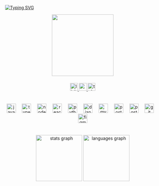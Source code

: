 [![Typing SVG](https://readme-typing-svg.herokuapp.com?font=Poppins+Code&weight=300&size=30&duration=4000&pause=1000&color=FFF&center=true&vCenter=true&random=false&width=1000&lines=Olá!+Meu+nome+é+Nayla+Hilana+✨;Desenvolvedora+Full+Stack)](https://git.io/typing-svg)

<div align="center">
  <img height="200" src="https://cdn.dribbble.com/users/3671336/screenshots/6646593/jelisa_1to1px_animation3.gif"/>
</div>

###
<div align="center">
  <a href="https://www.linkedin.com/in/nayla-hilana-dev/" target="_blank">
    <img src="https://img.shields.io/static/v1?message=LinkedIn&logo=linkedin&label=&color=191724&logoColor=FFF&labelColor=&style=for-the-badge" height="25" alt="linkedin logo"/>
  </a>
  
  <a href="mailto:hilanacs@outlook.com" target="_blank">
    <img src="https://img.shields.io/static/v1?message=Gmail&logo=gmail&label=&color=191724&logoColor=FFF&labelColor=&style=for-the-badge" height="25" alt="gmail logo"/>
  </a>
  
  <a href="https://t.me/hilanadev" target="_blank">
    <img src="https://img.shields.io/static/v1?message=Telegram&logo=telegram&label=&color=191724&logoColor=FFF&labelColor=&style=for-the-badge" height="25" alt="telegram logo"/>
  </a>
</div>

#
<div align="center">
  <img src="https://skillicons.dev/icons?i=js" height="30" alt="javascript logo"  />
  <img width="12" />
  <img src="https://skillicons.dev/icons?i=ts" height="30" alt="typescript logo"  />
  <img width="12" />
  <img src="https://skillicons.dev/icons?i=nodejs" height="30" alt="nodejs logo"  />
  <img width="12" />
  <img src="https://skillicons.dev/icons?i=react" height="30" alt="react logo"  />
  <img width="12" />
  <img src="https://cdn.jsdelivr.net/gh/devicons/devicon/icons/python/python-original.svg" height="30" alt="python logo"  />
  <img width="12" />
  <img src="https://skillicons.dev/icons?i=django" height="30" alt="django logo"  />
  <img width="12" />
  <img src="https://skillicons.dev/icons?i=mysql" height="30" alt="mysql logo"  />
  <img width="12" />
  <img src="https://skillicons.dev/icons?i=postgres" height="30" alt="postgresql logo"  />
  <img width="12" />
  <img src="https://skillicons.dev/icons?i=postman" height="30" alt="postman logo"  />
  <img width="12" />
  <img src="https://skillicons.dev/icons?i=git" height="30" alt="git logo"  />
  <img width="12" />
  <img src="https://skillicons.dev/icons?i=figma" height="30" alt="figma logo"  />
</div>

#

<div align="center">
  <img src="https://github-readme-stats.vercel.app/api?username=hilanasilv&hide_title=true&hide_rank=false&show_icons=true&include_all_commits=false&count_private=true&disable_animations=false&theme=rose_pine&locale=en&hide_border=true&order=1" height="150" alt="stats graph"  />
  <img src="https://github-readme-stats.vercel.app/api/top-langs?username=hilanasilv&locale=en&hide_title=true&layout=compact&card_width=320&langs_count=6&theme=rose_pine&hide_border=true&order=2" height="150" alt="languages graph"  />
</div>

